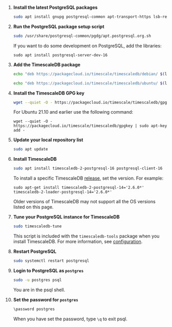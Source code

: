 <Procedure>

1. **Install the latest PostgreSQL packages**

    ```bash
    sudo apt install gnupg postgresql-common apt-transport-https lsb-release wget
    ```

1.  **Run the PostgreSQL package setup script**

    ```bash
    sudo /usr/share/postgresql-common/pgdg/apt.postgresql.org.sh
    ```

    If you want to do some development on PostgreSQL, add the libraries:
    ```
    sudo apt install postgresql-server-dev-16
    ```

1.  **Add the TimescaleDB package**

    <Terminal>

    <tab label='Debian'>

    ```bash
    echo "deb https://packagecloud.io/timescale/timescaledb/debian/ $(lsb_release -c -s) main" | sudo tee /etc/apt/sources.list.d/timescaledb.list
    ```

    </tab>

    <tab label="Ubuntu">

    ```bash
    echo "deb https://packagecloud.io/timescale/timescaledb/ubuntu/ $(lsb_release -c -s) main" | sudo tee /etc/apt/sources.list.d/timescaledb.list
    ```

    </tab>

    </Terminal>

1.  **Install the TimescaleDB GPG key**

    ```bash
    wget --quiet -O - https://packagecloud.io/timescale/timescaledb/gpgkey | sudo gpg --dearmor -o /etc/apt/trusted.gpg.d/timescaledb.gpg
    ```

    For Ubuntu 21.10 and earlier use the following command:
    
    `wget --quiet -O - https://packagecloud.io/timescale/timescaledb/gpgkey | sudo apt-key add -`

1.  **Update your local repository list**

    ```bash
    sudo apt update
    ```

1.  **Install TimescaleDB**

    ```bash
    sudo apt install timescaledb-2-postgresql-16 postgresql-client-16
    ```
    
    To install a specific TimescaleDB [release][releases-page], set the version. For example:
    
    `sudo apt-get install timescaledb-2-postgresql-14='2.6.0*' timescaledb-2-loader-postgresql-14='2.6.0*'`

    Older versions of TimescaleDB may not support all the OS versions listed on this page.

1.  **Tune your PostgreSQL instance for TimescaleDB**

    ```bash
    sudo timescaledb-tune
    ```   

    This script is included with the `timescaledb-tools` package when you install TimescaleDB.
    For more information, see [configuration][config].

1.  **Restart PostgreSQL**

    ```bash
    sudo systemctl restart postgresql
    ```
    
1.  **Login to PostgreSQL as `postgres`**

    ```bash
    sudo -u postgres psql
    ```
    You are in the psql shell. 
    
1. **Set the password for `postgres`**

    ```bash
    \password postgres
    ```

    When you have set the password, type `\q` to exit psql.

</Procedure>


[config]: /self-hosted/:currentVersion:/configuration/
[releases-page]: https://packagecloud.io/timescale/timescaledb